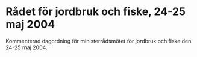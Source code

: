 # Rådet för jordbruk och fiske, 24-25 maj 2004

Kommenterad dagordning för ministerrådsmötet för jordbruk och fiske den 24-25 maj 2004.
